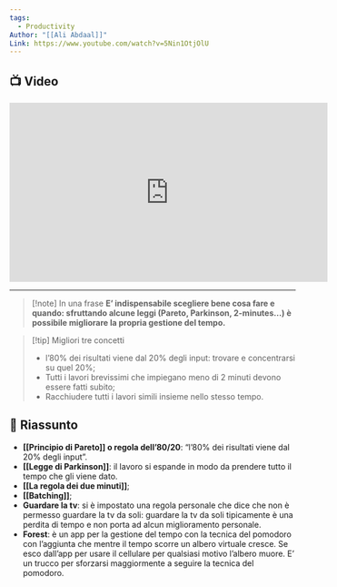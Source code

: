 ```yaml
---
tags:
  - Productivity
Author: "[[Ali Abdaal]]"
Link: https://www.youtube.com/watch?v=5Nin1OtjOlU
---
```

## 📺 Video

<div class="iframe-container">
  <iframe width="560" height="315" src="https://www.youtube.com/embed/5Nin1OtjOlU" title="YouTube video player" frameborder="0" allow="accelerometer; autoplay; clipboard-write; encrypted-media; gyroscope; picture-in-picture" allowfullscreen></iframe>
</div>

---

> [!note] In una frase
> **E’ indispensabile scegliere bene cosa fare e quando: sfruttando alcune leggi (Pareto, Parkinson, 2-minutes…) è possibile migliorare la propria gestione del tempo.**

> [!tip] Migliori tre concetti
> - l’80% dei risultati viene dal 20% degli input: trovare e concentrarsi su quel 20%;
> - Tutti i lavori brevissimi che impiegano meno di 2 minuti devono essere fatti subito;
> - Racchiudere tutti i lavori simili insieme nello stesso tempo.

## 📒 Riassunto

- **[[Principio di Pareto]] o regola dell’80/20**: “l’80% dei risultati viene dal 20% degli input”.
- **[[Legge di Parkinson]]**: il lavoro si espande in modo da prendere tutto il tempo che gli viene dato.
- **[[La regola dei due minuti]]**;
- **[[Batching]]**;
- **Guardare la tv**: si è impostato una regola personale che dice che non è permesso guardare la tv da soli: guardare la tv da soli tipicamente è una perdita di tempo e non porta ad alcun miglioramento personale.
- **Forest**: è un app per la gestione del tempo con la tecnica del pomodoro con l’aggiunta che mentre il tempo scorre un albero virtuale cresce. Se esco dall’app per usare il cellulare per qualsiasi motivo l’albero muore. E’ un trucco per sforzarsi maggiormente a seguire la tecnica del pomodoro.